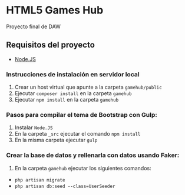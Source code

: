 # HTML5 Games Hub

Proyecto final de DAW

## Requisitos del proyecto

* [Node.JS](https://nodejs.org)

### Instrucciones de instalación en servidor local

1. Crear un host virtual que apunte a la carpeta `gamehub/public`
2. Ejecutar `composer install` en la carpeta `gamehub`
3. Ejecutar `npm install` en la carpeta `gamehub`

### Pasos para compilar el tema de Bootstrap con Gulp:

1. Instalar `Node.JS`
2. En la carpeta `_src` ejecutar el comando `npm install`
3. En la misma carpeta ejecutar `gulp`

### Crear la base de datos y rellenarla con datos usando Faker:

1. En la carpeta `gamehub` ejecutar los siguientes comandos:

- `php artisan migrate`
- `php artisan db:seed --class=UserSeeder`
